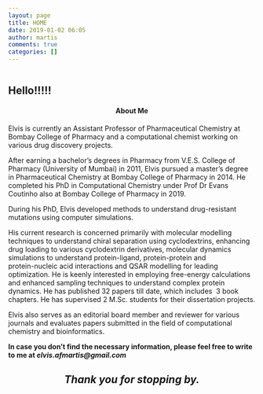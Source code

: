 ```yaml
---
layout: page
title: HOME
date: 2019-01-02 06:05
author: martis
comments: true
categories: []
---
```

<!-- wp:image {"linkDestination":"custom"} -->
<figure class="wp-block-image"><a href="http://www.elvismartis.in/2019/01/hello-world"><img src="http://www.elvismartis.in/wp-content/uploads/2019/01/logo.png" alt="" /></a></figure>
<!-- /wp:image -->

<!-- wp:paragraph -->
<h2>Hello!!!!!</h2>
<!-- /wp:paragraph -->

<!-- wp:paragraph -->
<h4 style="text-align: center;">About Me</h4>
<p style="text-align: left;"><span class="fontstyle0">Elvis is currently an Assistant Professor of Pharmaceutical Chemistry at Bombay College of Pharmacy and a computational chemist working on various drug discovery projects.</span></p>
<p style="text-align: left;"><span class="fontstyle0">After earning a bachelor’s degrees in Pharmacy from V.E.S. College of Pharmacy (University of Mumbai) in 2011, Elvis pursued a master’s degree in Pharmaceutical Chemistry at Bombay College of Pharmacy in 2014. He completed his PhD in Computational Chemistry under Prof Dr Evans Coutinho also at Bombay College of Pharmacy in 2019. </span></p>
<p style="text-align: left;"><span class="fontstyle0">During his PhD, Elvis developed methods to understand drug-resistant mutations using computer simulations.  </span></p>
<p style="text-align: left;"><span class="fontstyle0">His current research is concerned primarily with molecular modelling techniques to understand chiral separation using cyclodextrins, enhancing drug loading to various cyclodextrin derivatives, molecular dynamics simulations to understand protein-ligand, protein-protein and<br />protein-nucleic acid interactions and QSAR modelling for leading optimization. He is keenly interested in employing free-energy calculations and enhanced sampling techniques to understand complex protein dynamics. He has published 32 papers till date, which includes  3 book chapters. He has supervised 2 M.Sc. students for their dissertation projects. </span></p>
<p style="text-align: left;"><span class="fontstyle0">Elvis also serves as an editorial board member and reviewer for various journals and evaluates papers submitted in the field of computational chemistry and bioinformatics.</span></p>
<p style="text-align: left;"><strong>In case you don’t find the necessary information, please feel free to write to me at <em>elvis.afmartis@gmail.com</em><em></p>
<h2 style="text-align: center;">Thank you for stopping by.</h2>
<!-- /wp:paragraph -->
